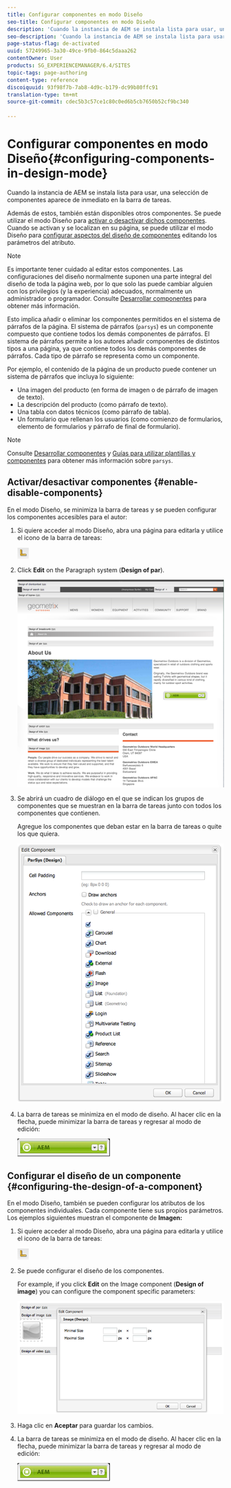 ```yaml
---
title: Configurar componentes en modo Diseño
seo-title: Configurar componentes en modo Diseño
description: 'Cuando la instancia de AEM se instala lista para usar, una selección de componentes aparece de inmediato en la barra de tareas. Además de estos, también están disponibles otros componentes. Se puede utilizar el modo Diseño para activarlos o desactivarlos. '
seo-description: 'Cuando la instancia de AEM se instala lista para usar, una selección de componentes aparece de inmediato en la barra de tareas. Además de estos, también están disponibles otros componentes. Se puede utilizar el modo Diseño para activarlos o desactivarlos. '
page-status-flag: de-activated
uuid: 57249965-3a30-49ce-9fb0-864c5daaa262
contentOwner: User
products: SG_EXPERIENCEMANAGER/6.4/SITES
topic-tags: page-authoring
content-type: reference
discoiquuid: 93f98f7b-7ab8-4d9c-b179-dc99b80ffc91
translation-type: tm+mt
source-git-commit: cdec5b3c57ce1c80c0ed6b5cb7650b52cf9bc340

---
```



# Configurar componentes en modo Diseño{#configuring-components-in-design-mode}

Cuando la instancia de AEM se instala lista para usar, una selección de componentes aparece de inmediato en la barra de tareas.

Además de estos, también están disponibles otros componentes. Se puede utilizar el modo Diseño para [activar o desactivar dichos componentes](#enabledisablecomponentsusingdesignmode). Cuando se activan y se localizan en su página, se puede utilizar el modo Diseño para [configurar aspectos del diseño de componentes](#configuringcomponentsusingdesignmode) editando los parámetros del atributo.

>[!NOTE]
>
>Es importante tener cuidado al editar estos componentes. Las configuraciones del diseño normalmente suponen una parte integral del diseño de toda la página web, por lo que solo las puede cambiar alguien con los privilegios (y la experiencia) adecuados, normalmente un administrador o programador. Consulte [Desarrollar componentes](/help/sites-developing/components.md) para obtener más información.

Esto implica añadir o eliminar los componentes permitidos en el sistema de párrafos de la página. El sistema de párrafos (`parsys`) es un componente compuesto que contiene todos los demás componentes de párrafos. El sistema de párrafos permite a los autores añadir componentes de distintos tipos a una página, ya que contiene todos los demás componentes de párrafos. Cada tipo de párrafo se representa como un componente.

Por ejemplo, el contenido de la página de un producto puede contener un sistema de párrafos que incluya lo siguiente:

* Una imagen del producto (en forma de imagen o de párrafo de imagen de texto).
* La descripción del producto (como párrafo de texto).
* Una tabla con datos técnicos (como párrafo de tabla).
* Un formulario que rellenan los usuarios (como comienzo de formularios, elemento de formularios y párrafo de final de formulario).

>[!NOTE]
>
>Consulte [Desarrollar componentes](/help/sites-developing/components.md#paragraphsystem) y [Guías para utilizar plantillas y componentes](/help/sites-developing/dev-guidelines-bestpractices.md#guidelines-for-using-templates-and-components) para obtener más información sobre `parsys`.

## Activar/desactivar componentes {#enable-disable-components}

En el modo Diseño, se minimiza la barra de tareas y se pueden configurar los componentes accesibles para el autor:

1. Si quiere acceder al modo Diseño, abra una página para editarla y utilice el icono de la barra de tareas:

   ![](do-not-localize/chlimage_1.png)

1. Click **Edit** on the Paragraph system (**Design of par**).

   ![screen_shot_2012-02-08at102726am](assets/screen_shot_2012-02-08at102726am.png)

1. Se abrirá un cuadro de diálogo en el que se indican los grupos de componentes que se muestran en la barra de tareas junto con todos los componentes que contienen.

   Agregue los componentes que deban estar en la barra de tareas o quite los que quiera.

   ![screen_shot_2012-02-08at103407am](assets/screen_shot_2012-02-08at103407am.png)

1. La barra de tareas se minimiza en el modo de diseño. Al hacer clic en la flecha, puede minimizar la barra de tareas y regresar al modo de edición:

   ![](do-not-localize/sidekick-collapsed.png)

## Configurar el diseño de un componente {#configuring-the-design-of-a-component}

En el modo Diseño, también se pueden configurar los atributos de los componentes individuales. Cada componente tiene sus propios parámetros. Los ejemplos siguientes muestran el componente de **Imagen:**

1. Si quiere acceder al modo Diseño, abra una página para editarla y utilice el icono de la barra de tareas:

   ![](do-not-localize/chlimage_1-1.png)

1. Se puede configurar el diseño de los componentes.

   For example, if you click **Edit** on the Image component (**Design of image**) you can configure the component specific parameters:

   ![chlimage_1-12](assets/chlimage_1-12.png)

1. Haga clic en **Aceptar** para guardar los cambios.

1. La barra de tareas se minimiza en el modo de diseño. Al hacer clic en la flecha, puede minimizar la barra de tareas y regresar al modo de edición:

   ![](do-not-localize/sidekick-collapsed-1.png)


